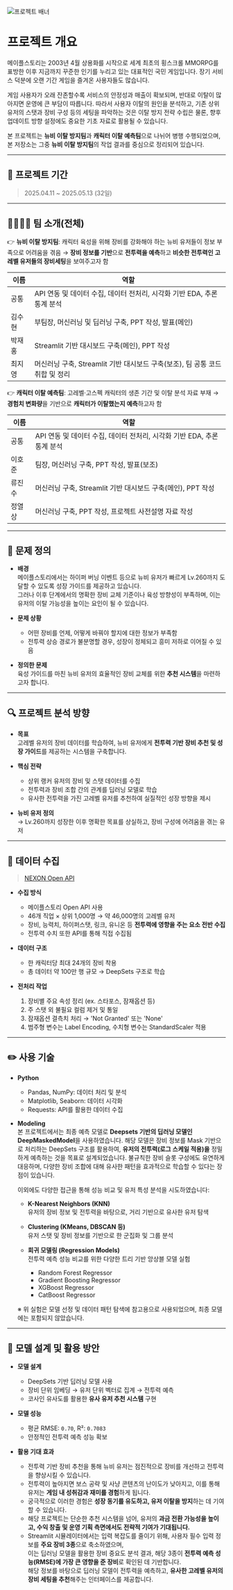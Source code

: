 ![프로젝트 배너](https://file.nexon.com/NxFile/download/FileDownloader.aspx?oidFile=5485424096059594172)

# 프로젝트 개요
메이플스토리는 2003년 4월 상용화를 시작으로 세계 최초의 횡스크롤 MMORPG를 표방한 이후 지금까지 꾸준한 인기를 누리고 있는 대표적인 국민 게임입니다. 장기 서비스 덕분에 오랜 기간 게임을 즐겨온 사용자들도 많습니다. 

게임 사용자가 오래 잔존할수록 서비스의 안정성과 매출이 확보되며, 반대로 이탈이 많아지면 운영에 큰 부담이 따릅니다. 따라서 사용자 이탈의 원인을 분석하고, 기존 상위 유저의 스탯과 장비 구성 등의 세팅을 파악하는 것은 이탈 방지 전략 수립은 물론, 향후 업데이트 방향 설정에도 중요한 기초 자료로 활용될 수 있습니다. 

본 프로젝트는 **뉴비 이탈 방지팀**과 **캐릭터 이탈 예측팀**으로 나뉘어 병행 수행되었으며, 본 저장소는 그중 **뉴비 이탈 방지팀**의 작업 결과를 중심으로 정리되어 있습니다.

<hr/>

## 📅 프로젝트 기간
> 2025.04.11 ~ 2025.05.13 (32일)

<hr/>
  
## 👨‍👩‍👧‍👦 팀 소개(전체)
👉 **뉴비 이탈 방지팀**: 캐릭터 육성을 위해 장비를 강화해야 하는 뉴비 유저들이 정보 부족으로 어려움을 겪음 → **장비 정보를 기반**으로 **전투력을 예측**하고 **비슷한 전투력인 고레벨 유저들의 장비세팅**을 보여주고자 함
  
| 이름  | 역할           |
|-----|--------------|
| 공통 | API 연동 및 데이터 수집, 데이터 전처리, 시각화 기반 EDA, 추론통계 분석 |
| 김수현 | 부팀장, 머신러닝 및 딥러닝 구축, PPT 작성, 발표(메인) |
| 박재홍 | Streamlit 기반 대시보드 구축(메인), PPT 작성  |
| 최지영 | 머신러닝 구축, Streamlit 기반 대시보드 구축(보조), 팀 공통 코드 취합 및 정리 |

👉 **캐릭터 이탈 예측팀**: 고레벨·고스펙 캐릭터의 생존 기간 및 이탈 분석 자료 부재 → **경험치 변화량**을 기반으로 **캐릭터가 이탈했는지 예측**하고자 함

| 이름  | 역할           |
|-----|--------------|
| 공통 | API 연동 및 데이터 수집, 데이터 전처리, 시각화 기반 EDA, 추론통계 분석 |
| 이호준 | 팀장, 머신러닝 구축, PPT 작성, 발표(보조) |
| 류진수 | 머신러닝 구축, Streamlit 기반 대시보드 구축(메인), PPT 작성 |
| 정열상 | 머신러닝 구축, PPT 작성, 프로젝트 사전설명 자료 작성  |

<hr/>

## 🧩 문제 정의

- **배경**  
  메이플스토리에서는 하이퍼 버닝 이벤트 등으로 뉴비 유저가 빠르게 Lv.260까지 도달할 수 있도록 성장 가이드를 제공하고 있습니다. <br>
  그러나 이후 단계에서의 명확한 장비 교체 기준이나 육성 방향성이 부족하며, 이는 유저의 이탈 가능성을 높이는 요인이 될 수 있습니다.

- **문제 상황**  
  - 어떤 장비를 언제, 어떻게 바꿔야 할지에 대한 정보가 부족함  
  - 전투력 상승 경로가 불분명할 경우, 성장이 정체되고 흥미 저하로 이어질 수 있음

- **정의한 문제**  
  육성 가이드를 마친 뉴비 유저의 효율적인 장비 교체를 위한 **추천 시스템**을 마련하고자 합니다.

<hr/>

## 🔍 프로젝트 분석 방향

- **목표**  
  고레벨 유저의 장비 데이터를 학습하여, 뉴비 유저에게 **전투력 기반 장비 추천 및 성장 가이드**를 제공하는 시스템을 구축합니다.

- **핵심 전략**  
  - 상위 랭커 유저의 장비 및 스탯 데이터를 수집  
  - 전투력과 장비 조합 간의 관계를 딥러닝 모델로 학습  
  - 유사한 전투력을 가진 고레벨 유저를 추천하여 실질적인 성장 방향을 제시

- **뉴비 유저 정의**  
  → Lv.260까지 성장한 이후 명확한 목표를 상실하고, 장비 구성에 어려움을 겪는 유저
  
<hr/>

## 🧾 데이터 수집
> [NEXON Open API](https://openapi.nexon.com/ko/game/maplestory/?id=14)

- **수집 방식**  
  - 메이플스토리 Open API 사용  
  - 46개 직업 × 상위 1,000명 → 약 46,000명의 고레벨 유저  
  - 장비, 능력치, 하이퍼스탯, 링크, 유니온 등 **전투력에 영향을 주는 요소 전반 수집**  
  - 전투력 수치 또한 API를 통해 직접 수집됨

- **데이터 구조**  
  - 한 캐릭터당 최대 24개의 장비 착용  
  - 총 데이터 약 100만 행 규모 → DeepSets 구조로 학습

- **전처리 작업**  
  1. 장비별 주요 속성 정리 (ex. 스타포스, 잠재옵션 등)  
  2. 주 스탯 외 불필요 컬럼 제거 및 통일  
  3. 잠재옵션 결측치 처리 → 'Not Granted' 또는 'None'  
  4. 범주형 변수는 Label Encoding, 수치형 변수는 StandardScaler 적용

<hr/>

## ✏️ 사용 기술

- **Python**
  - Pandas, NumPy: 데이터 처리 및 분석
  - Matplotlib, Seaborn: 데이터 시각화
  - Requests: API를 활용한 데이터 수집

- **Modeling** <br>
본 프로젝트에서는 최종 예측 모델로 **Deepsets 기반의 딥러닝 모델인 DeepMaskedModel**을 사용하였습니다. 해당 모델은 장비 정보를 Mask 기반으로 처리하는 DeepSets 구조를 활용하여, **유저의 전투력(로그 스케일 적용)을** 정밀하게 예측하는 것을 목표로 설계되었습니다. 불규칙한 장비 슬롯 구성에도 유연하게 대응하며, 다양한 장비 조합에 대해 유사한 패턴을 효과적으로 학습할 수 있다는 장점이 있습니다.

  이외에도 다양한 접근을 통해 성능 비교 및 유저 특성 분석을 시도하였습니다:

    - **K-Nearest Neighbors (KNN)**  
  유저의 장비 정보 및 전투력을 바탕으로, 거리 기반으로 유사한 유저 탐색

    - **Clustering (KMeans, DBSCAN 등)**  
  유저 스탯 및 장비 정보를 기반으로 한 군집화 및 그룹 분석

    - **회귀 모델링 (Regression Models)**  
  전투력 예측 성능 비교를 위한 다양한 트리 기반 앙상블 모델 실험
      - Random Forest Regressor  
      - Gradient Boosting Regressor  
      - XGBoost Regressor  
      - CatBoost Regressor

    ※ 위 실험은 모델 선정 및 데이터 패턴 탐색에 참고용으로 사용되었으며, 최종 모델에는 포함되지 않았습니다.

<hr/>

## 🚀 모델 설계 및 활용 방안

- **모델 설계**  
  - DeepSets 기반 딥러닝 모델 사용  
  - 장비 단위 임베딩 → 유저 단위 벡터로 집계 → 전투력 예측  
  - 코사인 유사도를 활용한 **유사 유저 추천 시스템** 구현

- **모델 성능**  
  - 평균 RMSE: `0.70`, R²: `0.7083`  
  - 안정적인 전투력 예측 성능 확보

- **활용 기대 효과**  
  - 전투력 기반 장비 추천을 통해 뉴비 유저는 점진적으로 장비를 개선하고 전투력을 향상시킬 수 있습니다.  
  - 전투력이 높아지면 보스 공략 및 사냥 콘텐츠의 난이도가 낮아지고, 이를 통해 유저는 **게임 내 성취감과 재미를 경험**하게 됩니다.  
  - 궁극적으로 이러한 경험은 **성장 동기를 유도하고, 유저 이탈을 방지**하는 데 기여할 수 있습니다.
  - 해당 프로젝트는 단순한 추천 시스템을 넘어, 유저의 **과금 전환 가능성을 높이고, 수익 창출 및 운영 기획 측면에서도 전략적 기여가 기대됩니다.**
  - Streamlit 시뮬레이터에서는 입력 복잡도를 줄이기 위해, 사용자 필수 입력 정보를 **주요 장비 3종**으로 축소하였으며,  
    이는 딥러닝 모델을 활용한 장비 중요도 분석 결과, 해당 3종이 **전투력 예측 성능(RMSE)에 가장 큰 영향을 준 장비**로 확인된 데 기반합니다.  
    해당 정보를 바탕으로 딥러닝 모델이 전투력을 예측하고, **유사한 고레벨 유저의 장비 세팅을 추천**해주는 인터페이스를 제공합니다.
